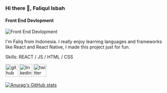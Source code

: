 ### Hi there 👋, Faliqul Isbah
#### Front End Devlopment
![Front End Devlopment](https://pbs.twimg.com/profile_banners/1054752057565970432/1644760012/600x200)

I'm Faliq from Indonesia. I really enjoy learning languages and frameworks like React and React Native, I made this project just for fun.

Skills: REACT / JS / HTML / CSS



[<img src='https://cdn.jsdelivr.net/npm/simple-icons@3.0.1/icons/github.svg' alt='github' height='40'>](https://github.com/faliq-kwk)  [<img src='https://cdn.jsdelivr.net/npm/simple-icons@3.0.1/icons/linkedin.svg' alt='linkedin' height='40'>](https://www.linkedin.com/in/Faliqul-Isbah/)  [<img src='https://cdn.jsdelivr.net/npm/simple-icons@3.0.1/icons/twitter.svg' alt='twitter' height='40'>](https://twitter.com/kang_ketikk)  




[![Anurag's GitHub stats](https://github-readme-stats.vercel.app/api?username=faliq-kwk)](https://github.com/anuraghazra/github-readme-stats)
